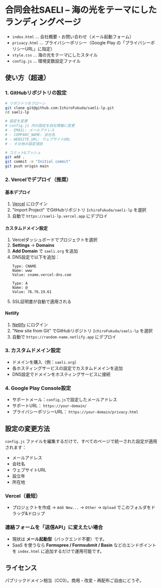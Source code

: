# 合同会社SAELI – 海の光をテーマにしたランディングページ

- `index.html` … 会社概要・お問い合わせ（メール起動フォーム）
- `privacy.html` … プライバシーポリシー（Google Play の「プライバシーポリシーURL」に指定）
- `style.css` … 海の光をテーマにしたスタイル
- `config.js` … 環境変数設定ファイル

## 使い方（超速）

### 1. GitHubリポジトリの設定
```bash
# リポジトリをクローン
git clone git@github.com:IchiroFukuda/saeli-lp.git
cd saeli-lp

# 設定を変更
# config.js 内の設定を自社情報に変更
# - EMAIL: メールアドレス
# - COMPANY_NAME: 会社名  
# - WEBSITE_URL: ウェブサイトURL
# - その他の設定項目

# コミット&プッシュ
git add .
git commit -m "Initial commit"
git push origin main
```

### 2. Vercelでデプロイ（推奨）

#### 基本デプロイ
1. [Vercel](https://vercel.com) にログイン
2. "Import Project" でGitHubリポジトリ `IchiroFukuda/saeli-lp` を選択
3. 自動で `https://saeli-lp.vercel.app` にデプロイ

#### カスタムドメイン設定
1. Vercelダッシュボードでプロジェクトを選択
2. **Settings** → **Domains**
3. **Add Domain** で `saeli.org` を追加
4. DNS設定で以下を追加：
   ```
   Type: CNAME
   Name: www
   Value: cname.vercel-dns.com
   
   Type: A
   Name: @
   Value: 76.76.19.61
   ```
5. SSL証明書が自動で適用される

#### Netlify
1. [Netlify](https://netlify.com) にログイン
2. "New site from Git" でGitHubリポジトリ `IchiroFukuda/saeli-lp` を選択
3. 自動で `https://random-name.netlify.app` にデプロイ

### 3. カスタムドメイン設定
- ドメインを購入（例：`saeli.org`）
- 各ホスティングサービスの設定でカスタムドメインを追加
- DNS設定でドメインをホスティングサービスに接続

### 4. Google Play Console設定
- サポートメール：`config.js`で設定したメールアドレス
- サポートURL： `https://your-domain/`
- プライバシーポリシーURL： `https://your-domain/privacy.html`

## 設定の変更方法
`config.js` ファイルを編集するだけで、すべてのページで統一された設定が適用されます：
- メールアドレス
- 会社名
- ウェブサイトURL
- 設立年
- 所在地

### Vercel（最短）
- プロジェクトを作成 → `Add New...` → `Other` → `Upload` でこのフォルダをドラッグ&ドロップ

### 連絡フォームを「送信API」に変えたい場合
- 現状は **メール起動型**（バックエンド不要）です。
- SaaS を使うなら **Formspree / Formsubmit / Basin** などのエンドポイントを `index.html` に追加するだけで運用可能です。

## ライセンス
パブリックドメイン相当（CC0）。商用・改変・再配布ご自由にどうぞ。
